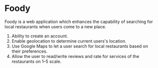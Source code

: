 # Foody
Foody is a web application which enhances the capability of searching for local restaurants when users come to a new place.
1. Ability to create an account. 
2. Enable geolocation to determine current users's location.
3. Use Google Maps to let a user search for local restaurants based on their preferences. 
4. Allow the user to read/write reviews and rate for services of the restaurants on 1–5 scale.
